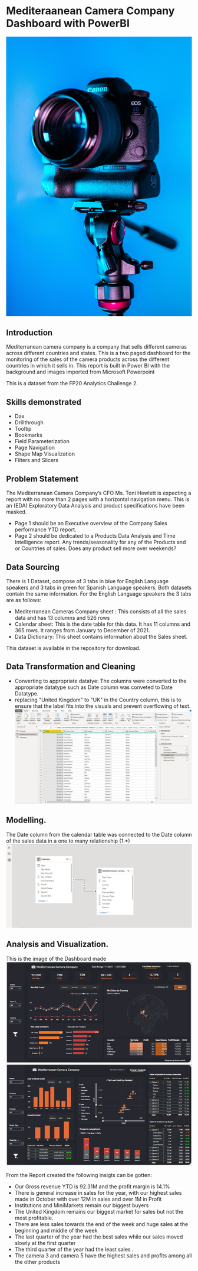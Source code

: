 # Mediteraanean Camera Company Dashboard with PowerBI
![](camera.jpg)

## Introduction
Mediterranean camera company is a company that sells different cameras across different countries and states.
This is a two paged dashboard for the monitoring of the sales of the camera products across the different countries in which it sells in.
This report is built in Power BI with the background and images imported from Microsoft Powerpoint

This is a dataset from the FP20 Analytics Challenge 2.

## Skills demonstrated
- Dax
- Drillthrough
- Tooltip
- Bookmarks
- Field Parameterization
- Page Navigation
- Shape Map Visualization
- Filters and Slicers


## Problem Statement
The Mediterranean Camera Company’s CFO Ms. Toni Hewlett is expecting a report with no more than 2 pages with a horizontal navigation menu. This is an (EDA) Exploratory Data Analysis and product
specifications have been masked.
- Page 1 should be an Executive overview of the Company Sales performance YTD report.
- Page 2 should be dedicated to a Products Data Analysis and Time Intelligence report. Any trends/seasonality for any of the Products and or Countries of sales. Does any product sell more over weekends?


## Data Sourcing
There is 1 Dataset, compose of 3 tabs in blue for English Language speakers and 3 tabs in green for Spanish Language speakers. Both datasets contain the same information.
For the English Language speakers the 3 tabs are as follows:
- Mediterranean Cameras Company sheet : This consists of all the sales data and has 13 columns and 526 rows
- Calendar sheet: This is the date table for this data. It has 11 columns and 365 rows. It ranges from January to December of 2021.
- Data Dictionary: This sheet contains information about the Sales sheet.

This dataset is available in the repository for download.

## Data Transformation and Cleaning
- Converting to appropriate datatye: The columns were converted to the appropriate datatype such as Date column was conveted to Date Datatype.
- replacing "United Kingdom" to "UK" in the Country column, this is to ensure that the label fits into the visuals and prevent overflowing of text.
![](powerquer.JPG)

## Modelling.
The Date column from the calendar table was connected to the Date column of the sales data in a one to many relationship (1:*)
![](modelling.JPG)

## Analysis and Visualization.
This is the image of the Dashboard made
![](executive.JPG)
![](product_Analysis.JPG)


From the Report created the following insigts can be gotten:
- Our Gross revenue YTD is 92.31M and the profit margin is 14.1%
- There is general increase in sales for the year, with our highest sales made in October with over 12M in sales and over 1M in Profit
- Institutions and MiniMarkets remain our biggest buyers
- The United Kingdom remains our biggest market for sales but not the most profitable.
- There are less sales towards the end of the week and huge sales at the beginning and middle of the week
- The last quarter of the year had the best sales while our sales moved slowly at the first quarter
- The third quarter of the year had the least sales .
- The camera 3 and camera 5 have the highest sales and profits among all the other products


